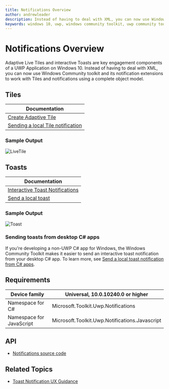 ```yaml
---
title: Notifications Overview 
author: andrewleader
description: Instead of having to deal with XML, you can now use Windows Community toolkit and its notification extensions to work with Tiles and notifications using a complete object model.
keywords: windows 10, uwp, windows community toolkit, uwp community toolkit, uwp toolkit, adaptive live tiles, interactive toast, tiles, notifications
---
```


# Notifications Overview

Adaptive Live Tiles and interactive Toasts are key engagement components of a UWP Application on Windows 10.
Instead of having to deal with XML, you can now use Windows Community toolkit and its notification extensions to work with Tiles and notifications using a complete object model.

## Tiles

| Documentation |
| --- |
| [Create Adaptive Tile](/windows/uwp/design/shell/tiles-and-notifications/create-adaptive-tiles) |
| [Sending a local Tile notification](/windows/uwp/design/shell/tiles-and-notifications/sending-a-local-tile-notification) |

### Sample Output

![LiveTile](../resources/images/Notifications/LiveTile.gif)

## Toasts

| Documentation |
| --- |
| [Interactive Toast Notifications](/windows/uwp/design/shell/tiles-and-notifications/adaptive-interactive-toasts) |
| [Send a local toast](/windows/uwp/design/shell/tiles-and-notifications/send-local-toast)

### Sample Output

![Toast](../resources/images/Notifications/PopToast.gif "Toast")

### Sending toasts from desktop C# apps

If you're developing a non-UWP C# app for Windows, the Windows Community Toolkit makes it easier to send an interactive toast notification from your desktop C# app. To learn more, see [Send a local toast notification from C# apps](/windows/uwp/design/shell/tiles-and-notifications/send-local-toast).

## Requirements

| Device family | Universal, 10.0.10240.0 or higher |
| --- | --- |
| Namespace for C# | Microsoft.Toolkit.Uwp.Notifications |
| Namespace for JavaScript | Microsoft.Toolkit.Uwp.Notifications.Javascript |

## API

* [Notifications source code](https://github.com/windows-toolkit/WindowsCommunityToolkit/tree/rel/7.0.0/Notifications/Microsoft.Toolkit.Uwp.Notifications.UWP)

## Related Topics

* [Toast Notification UX Guidance](/windows/uwp/design/shell/tiles-and-notifications/toast-ux-guidance)
